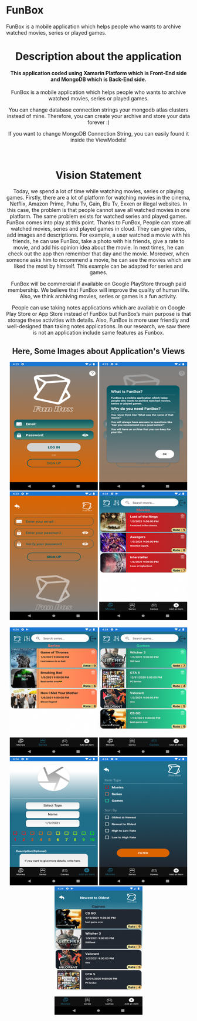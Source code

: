 # FunBox
FunBox is a mobile application which helps people who wants to archive watched movies, series or played games.
<!DOCTYPE html>
<html>
<head>
	<meta charset="utf-8"/>
</head>
<body>
  <center>

<h1>Description about the application</h1>
<h4>This application coded using Xamarin Platform which is Front-End side and MongoDB which is Back-End side. </h4>

<p>FunBox is a mobile application which helps people who wants to archive watched movies, series or played games.</p>
<p>You can change database connection strings your mongodb atlas clusters instead of mine. Therefore, you can create your archive and store your data forever :)</p>
<p> If you want to change MongoDB Connection String, you can easily found it inside the ViewModels! </p>
</br>
<h1>Vision Statement</h1>
<p>Today, we spend a lot of time while watching movies, series or playing games. Firstly, there are a lot of platform for watching movies in the cinema, Netflix, Amazon Prime, Puhu Tv, Gain, Blu Tv, Exxen or illegal websites. In this case, the problem is that people cannot save all watched movies in one platform. The same problem exists for watched series and played games. FunBox comes into play at this point. Thanks to FunBox, People can store all watched movies, series and played games in cloud. They can give rates, add images and descriptions. For example, a user watched a movie with his friends, he can use FunBox, take a photo with his friends, give a rate to movie, and add his opinion idea about the movie. In next times, he can check out the app then remember that day and the movie. Moreover, when someone asks him to recommend a movie, he can see the movies which are liked the most by himself. This example can be adapted for series and games. </p>
<p> FunBox will be commercial if available on Google PlayStore through paid membership. We believe that FunBox will improve the quality of human life. Also, we think archiving movies, series or games is a fun activity.</p>
<p>People can use taking notes applications which are available on Google Play Store or App Store instead of FunBox but FunBox’s main purpose is that storage these activities with details. Also, FunBox is more user friendly and well-designed than taking notes applications. In our research, we saw there is not an application include same features as Funbox. </p>
<h2>Here, Some Images about Application's Views</h2>

  <div>
<img src= "Some images/1.png" width="240" height="350">
<img src= "Some images/2.png" width="240" height="350">
<img src= "Some images/3.png" width="240" height="350">
<img src= "Some images/4.png" width="240" height="350">
</div>
</br>
 <div>

<img src= "Some images/5.png" width="240" height="350">
<img src= "Some images/6.png" width="240" height="350">
  <img src= "Some images/7.png" width="240" height="350">
<img src= "Some images/8.png" width="240" height="350">
<img src= "Some images/9.png" width="240" height="350">
  </div>
  </br>
   <div>

  </div>
  </center>
</body>

</html>
